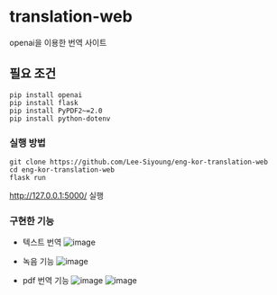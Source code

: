 # translation-web
openai을 이용한 번역 사이트

## 필요 조건


```
pip install openai
pip install flask
pip install PyPDF2~=2.0
pip install python-dotenv

```

### 실행 방법

```
git clone https://github.com/Lee-Siyoung/eng-kor-translation-web
cd eng-kor-translation-web
flask run
```

http://127.0.0.1:5000/  실행

### 구현한 기능
- 텍스트 번역
![image](https://user-images.githubusercontent.com/57993534/234579009-a9383bd8-211f-4b8e-a786-e85564a6ea69.png)

- 녹음 기능
![image](https://user-images.githubusercontent.com/57993534/234579147-00e02b26-7cbe-4b7d-ad87-e959dcf34b00.png)


- pdf 번역 기능
![image](https://user-images.githubusercontent.com/57993534/234579214-19639176-0e44-4a33-9f2c-670dcbd41382.png)
![image](https://user-images.githubusercontent.com/57993534/234578815-9aff9f60-4fec-49b0-84be-e756d9daebb4.png)


